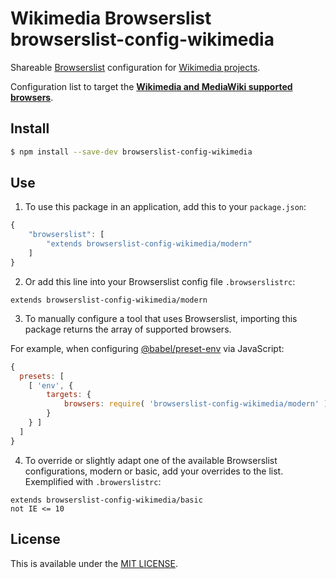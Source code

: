 # Wikimedia Browserslist browserslist-config-wikimedia
Shareable [Browserslist](https://github.com/ai/browserslist) configuration for [Wikimedia projects](https://www.wikimedia.org/).

Configuration list to target the **[Wikimedia and MediaWiki supported browsers](https://www.mediawiki.org/wiki/Compatibility#Browser_support_matrix)**.

## Install
```bash
$ npm install --save-dev browserslist-config-wikimedia
```

## Use

1. To use this package in an application, add this to your `package.json`:

```js
{
	"browserslist": [
		"extends browserslist-config-wikimedia/modern"
	]
}
```
2. Or add this line into your Browserslist config file `.browserslistrc`:

```
extends browserslist-config-wikimedia/modern
```

3. To manually configure a tool that uses Browserslist, importing this package returns the array of supported browsers.

For example, when configuring [@babel/preset-env](https://babeljs.io/docs/en/babel-preset-env) via JavaScript:

```js
{
  presets: [
	[ 'env', {
		targets: {
			browsers: require( 'browserslist-config-wikimedia/modern' )
		}
	} ]
  ]
}
```

4. To override or slightly adapt one of the available Browserslist configurations, modern or basic, add your overrides to the list. Exemplified with `.browerslistrc`:
```
extends browserslist-config-wikimedia/basic
not IE <= 10
```


## License
This is available under the [MIT LICENSE](LICENSE).

